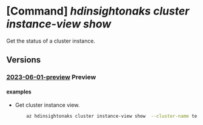# [Command] _hdinsightonaks cluster instance-view show_

Get the status of a cluster instance.

## Versions

### [2023-06-01-preview](/Resources/mgmt-plane/L3N1YnNjcmlwdGlvbnMve30vcmVzb3VyY2Vncm91cHMve30vcHJvdmlkZXJzL21pY3Jvc29mdC5oZGluc2lnaHQvY2x1c3RlcnBvb2xzL3t9L2NsdXN0ZXJzL3t9L2luc3RhbmNldmlld3MvZGVmYXVsdA==/2023-06-01-preview.xml) **Preview**

<!-- mgmt-plane /subscriptions/{}/resourcegroups/{}/providers/microsoft.hdinsight/clusterpools/{}/clusters/{}/instanceviews/default 2023-06-01-preview -->

#### examples

- Get cluster instance view.
    ```bash
        az hdinsightonaks cluster instance-view show  --cluster-name testcluster --cluster-pool-name testpool -g RG
    ```
